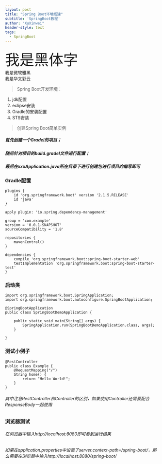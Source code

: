 ```yaml
---
layout: post
title: "Spring Boot环境搭建"
subtitle: 'SpringBoot教程'
author: "XuXinwei"
header-style: text
tags:
  - SpringBoot
---
```

<font face="黑体" size="60">我是黑体字</font>
<br>
<font face="微软雅黑">我是微软雅黑</font>
<br>
<font face="STCAIYUN">我是华文彩云</font>


> Spring Boot开发环境：

1. jdk配置
2. eclipse安装
3. Gradle的安装配置
4. STS安装

> 创建Spring Boot简单实例

##### 首先创建一个Gradel的项目；
##### 随后针对项目的build.gradel文件进行配置；
##### 最后在xxxApplication.java所在目录下进行创建包进行项目的编写即可

### Gradle配置

```
plugins {
	id 'org.springframework.boot' version '2.1.5.RELEASE'
	id 'java'
}

apply plugin: 'io.spring.dependency-management'

group = 'com.example'
version = '0.0.1-SNAPSHOT'
sourceCompatibility = '1.8'

repositories {
	mavenCentral()
}

dependencies {
	compile 'org.springframework.boot:spring-boot-starter-web'
	testImplementation 'org.springframework.boot:spring-boot-starter-test'
}

```
### 启动类

```
import org.springframework.boot.SpringApplication;
import org.springframework.boot.autoconfigure.SpringBootApplication;

@SpringBootApplication
public class SpringBootDemoApplication {

	public static void main(String[] args) {
		SpringApplication.run(SpringBootDemoApplication.class, args);
	}

}

```
### 测试小例子

```
@RestController
public class Example {
    @RequestMapping("/")
    String home() {
        return "Hello World!";
    }
}
```
###### 其中注意RestController和Controller的区别，如果使用Controller还需要配合ResponseBody一起使用

### 浏览器测试
###### 在浏览器中输入http://localhost:8080即可看到运行结果
###### 如果在application.properties中设置了server.context-path=/spring-boot/，那么需要在浏览器中输入http://localhost:8080/spring-boot/
